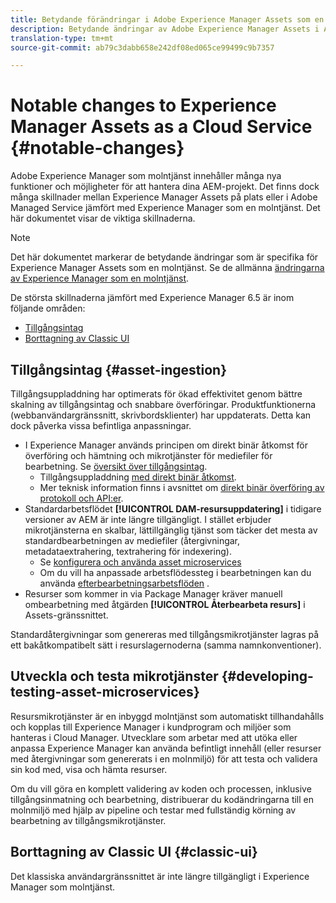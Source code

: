 ```yaml
---
title: Betydande förändringar i Adobe Experience Manager Assets som en molntjänst
description: Betydande ändringar av Adobe Experience Manager Assets i AEM Cloud-tjänsten jämfört med Adobe Experience Manager 6.5.
translation-type: tm+mt
source-git-commit: ab79c3dabb658e242df08ed065ce99499c9b7357

---
```



# Notable changes to Experience Manager Assets as a Cloud Service {#notable-changes}

Adobe Experience Manager som molntjänst innehåller många nya funktioner och möjligheter för att hantera dina AEM-projekt. Det finns dock många skillnader mellan Experience Manager Assets på plats eller i Adobe Managed Service jämfört med Experience Manager som en molntjänst. Det här dokumentet visar de viktiga skillnaderna.

>[!NOTE]
>
>Det här dokumentet markerar de betydande ändringar som är specifika för Experience Manager Assets som en molntjänst. Se de allmänna [ändringarna av Experience Manager som en molntjänst](/help/release-notes/aem-cloud-changes.md).

De största skillnaderna jämfört med Experience Manager 6.5 är inom följande områden:

* [Tillgångsintag](#asset-ingestion)
* [Borttagning av Classic UI](#classic-ui)

## Tillgångsintag {#asset-ingestion}

Tillgångsuppladdning har optimerats för ökad effektivitet genom bättre skalning av tillgångsintag och snabbare överföringar. Produktfunktionerna (webbanvändargränssnitt, skrivbordsklienter) har uppdaterats. Detta kan dock påverka vissa befintliga anpassningar.

* I Experience Manager används principen om direkt binär åtkomst för överföring och hämtning och mikrotjänster för mediefiler för bearbetning. Se [översikt över tillgångsintag](/help/assets/asset-microservices-overview.md).
   * Tillgångsuppladdning [med direkt binär åtkomst](/help/assets/asset-microservices-overview.md#asset-upload-with-direct-binary-access).
   * Mer teknisk information finns i avsnittet om [direkt binär överföring av protokoll och API:er](/help/assets/developer-reference-material-apis.md#overview-binary-upload).
* Standardarbetsflödet **[!UICONTROL DAM-resursuppdatering]** i tidigare versioner av AEM är inte längre tillgängligt. I stället erbjuder mikrotjänsterna en skalbar, lättillgänglig tjänst som täcker det mesta av standardbearbetningen av mediefiler (återgivningar, metadataextrahering, textrahering för indexering).
   * Se [konfigurera och använda asset microservices](/help/assets/asset-microservices-configure-and-use.md)
   * Om du vill ha anpassade arbetsflödessteg i bearbetningen kan du använda [efterbearbetningsarbetsflöden](/help/assets/asset-microservices-configure-and-use.md#post-processing-workflows) .
* Resurser som kommer in via Package Manager kräver manuell ombearbetning med åtgärden **[!UICONTROL Återbearbeta resurs]** i Assets-gränssnittet.

Standardåtergivningar som genereras med tillgångsmikrotjänster lagras på ett bakåtkompatibelt sätt i resurslagernoderna (samma namnkonventioner).

## Utveckla och testa mikrotjänster {#developing-testing-asset-microservices}

Resursmikrotjänster är en inbyggd molntjänst som automatiskt tillhandahålls och kopplas till Experience Manager i kundprogram och miljöer som hanteras i Cloud Manager. Utvecklare som arbetar med att utöka eller anpassa Experience Manager kan använda befintligt innehåll (eller resurser med återgivningar som genererats i en molnmiljö) för att testa och validera sin kod med, visa och hämta resurser.

Om du vill göra en komplett validering av koden och processen, inklusive tillgångsinmatning och bearbetning, distribuerar du kodändringarna till en molnmiljö med hjälp av pipeline och testar med fullständig körning av bearbetning av tillgångsmikrotjänster.

## Borttagning av Classic UI {#classic-ui}

Det klassiska användargränssnittet är inte längre tillgängligt i Experience Manager som molntjänst.

